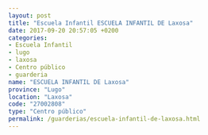 ```yaml
---
layout: post
title: "Escuela Infantil ESCUELA INFANTIL DE Laxosa"
date: 2017-09-20 20:57:05 +0200
categories:
- Escuela Infantil
- lugo
- laxosa
- Centro público
- guarderia
name: "ESCUELA INFANTIL DE Laxosa"
province: "Lugo"
location: "Laxosa"
code: "27002808"
type: "Centro público"
permalink: /guarderias/escuela-infantil-de-laxosa.html
---
```

